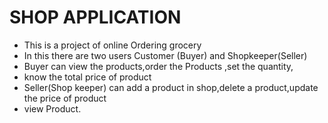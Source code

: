 # SHOP APPLICATION
 * This is a project of online Ordering grocery
 * In this there are two users Customer (Buyer)  and Shopkeeper(Seller)
 * Buyer can view the products,order the Products ,set the quantity,
 * know the total price of product
 * Seller(Shop keeper) can add a product in shop,delete a product,update the price of product
 * view Product.

